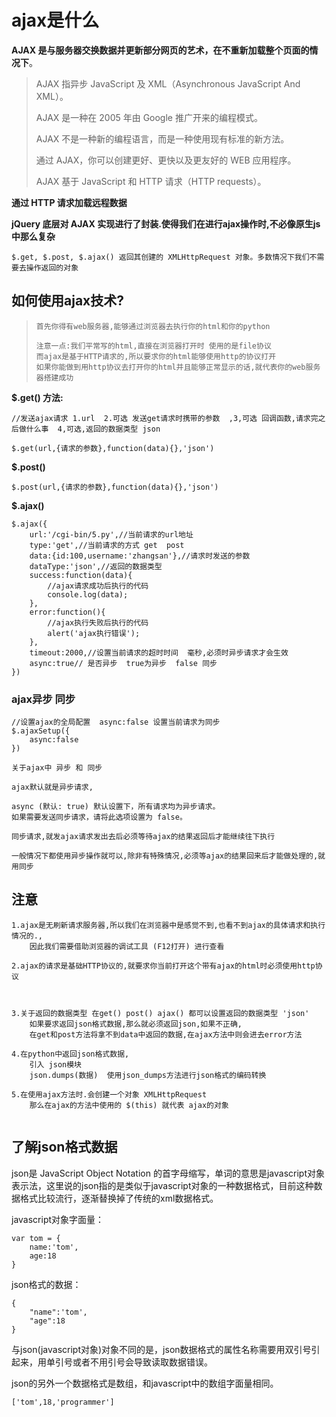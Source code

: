 # ajax是什么

**AJAX 是与服务器交换数据并更新部分网页的艺术，在不重新加载整个页面的情况下**。

> AJAX 指异步 JavaScript 及 XML（Asynchronous JavaScript And XML）。
>
> AJAX 是一种在 2005 年由 Google 推广开来的编程模式。
>
> AJAX 不是一种新的编程语言，而是一种使用现有标准的新方法。
>
> 通过 AJAX，你可以创建更好、更快以及更友好的 WEB 应用程序。
>
> AJAX 基于 JavaScript 和 HTTP 请求（HTTP requests）。

**通过 HTTP 请求加载远程数据**

**jQuery 底层对 AJAX 实现进行了封装.使得我们在进行ajax操作时,不必像原生js中那么复杂**

```
$.get, $.post, $.ajax() 返回其创建的 XMLHttpRequest 对象。多数情况下我们不需要去操作返回的对象
```



## 如何使用ajax技术?

> ```
> 首先你得有web服务器,能够通过浏览器去执行你的html和你的python
> ```
>
> ```
> 注意一点:我们平常写的html,直接在浏览器打开时 使用的是file协议
> 而ajax是基于HTTP请求的,所以要求你的html能够使用http的协议打开
> 如果你能做到用http协议去打开你的html并且能够正常显示的话,就代表你的web服务器搭建成功
> ```

**$.get() 方法:**

```
//发送ajax请求 1.url  2.可选 发送get请求时携带的参数  ,3,可选 回调函数,请求完之后做什么事  4,可选,返回的数据类型 json

$.get(url,{请求的参数},function(data){},'json')
```

**$.post()**

```
$.post(url,{请求的参数},function(data){},'json')
```

**$.ajax()**

```
$.ajax({
    url:'/cgi-bin/5.py',//当前请求的url地址
    type:'get',//当前请求的方式 get  post
    data:{id:100,username:'zhangsan'},//请求时发送的参数
    dataType:'json',//返回的数据类型
    success:function(data){
        //ajax请求成功后执行的代码
        console.log(data);
    },
    error:function(){
        //ajax执行失败后执行的代码
        alert('ajax执行错误');
    },
    timeout:2000,//设置当前请求的超时时间  毫秒,必须时异步请求才会生效
    async:true// 是否异步  true为异步  false 同步
})
```

### ajax异步 同步

```
//设置ajax的全局配置  async:false 设置当前请求为同步
$.ajaxSetup({
    async:false
})

关于ajax中 异步 和 同步 

ajax默认就是异步请求,

async (默认: true) 默认设置下，所有请求均为异步请求。
如果需要发送同步请求，请将此选项设置为 false。

同步请求,就发ajax请求发出去后必须等待ajax的结果返回后才能继续往下执行

一般情况下都使用异步操作就可以,除非有特殊情况,必须等ajax的结果回来后才能做处理的,就用同步
```

## 注意

```
1.ajax是无刷新请求服务器,所以我们在浏览器中是感觉不到,也看不到ajax的具体请求和执行情况的.,
    因此我们需要借助浏览器的调试工具 (F12打开) 进行查看

2.ajax的请求是基础HTTP协议的,就要求你当前打开这个带有ajax的html时必须使用http协议



3.关于返回的数据类型 在get() post() ajax() 都可以设置返回的数据类型 'json'
    如果要求返回json格式数据,那么就必须返回json,如果不正确,
    在get和post方法将拿不到data中返回的数据,在ajax方法中则会进去error方法

4.在python中返回json格式数据,
    引入 json模块
    json.dumps(数据)  使用json_dumps方法进行json格式的编码转换

5.在使用ajax方法时.会创建一个对象 XMLHttpRequest
    那么在ajax的方法中使用的 $(this) 就代表 ajax的对象


```

## 了解json格式数据

json是 JavaScript Object Notation 的首字母缩写，单词的意思是javascript对象表示法，这里说的json指的是类似于javascript对象的一种数据格式，目前这种数据格式比较流行，逐渐替换掉了传统的xml数据格式。

javascript对象字面量：

```
var tom = {
    name:'tom',
    age:18
}
```

json格式的数据：

```
{
    "name":'tom',
    "age":18
}
```

与json(javascript对象)对象不同的是，json数据格式的属性名称需要用双引号引起来，用单引号或者不用引号会导致读取数据错误。

json的另外一个数据格式是数组，和javascript中的数组字面量相同。

```
['tom',18,'programmer']
```